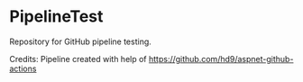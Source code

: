 # PipelineTest

Repository for GitHub pipeline testing.

Credits:
Pipeline created with help of https://github.com/hd9/aspnet-github-actions
